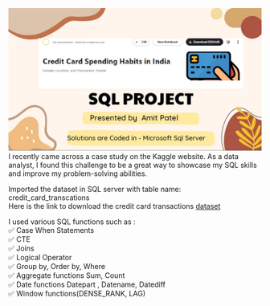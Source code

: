 ![custom](https://github.com/AmitPatel-analyst/SQL-Case-Study/blob/main/Credit%20card%20spending%20habits%20in%20India/Credit%20Card%20Image.jpg)
I recently came across a case study on the Kaggle website. As a data analyst, I found this challenge to be a great way to showcase my SQL skills and improve my problem-solving abilities.

Imported the dataset in SQL server with table name: credit_card_transcations             
Here is the link to download the credit card transactions [dataset](https://lnkd.in/dBkkCw2n)          
             

I used various SQL functions such as :                               
✅ Case When Statements           
✅ CTE            
✅ Joins         
✅ Logical Operator              
✅ Group by, Order by, Where         
✅ Aggregate functions Sum, Count                
✅ Date functions Datepart , Datename, Datediff               
✅ Window functions(DENSE_RANK, LAG)                    
